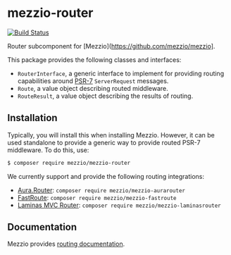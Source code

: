# mezzio-router

[![Build Status](https://travis-ci.org/mezzio/mezzio-router.svg?branch=master)](https://travis-ci.org/mezzio/mezzio-router)

Router subcomponent for [Mezzio](https://github.com/mezzio/mezzio].

This package provides the following classes and interfaces:

- `RouterInterface`, a generic interface to implement for providing routing
  capabilities around [PSR-7](http://www.php-fig.org/psr/psr-7/)
  `ServerRequest` messages.
- `Route`, a value object describing routed middleware.
- `RouteResult`, a value object describing the results of routing.

## Installation

Typically, you will install this when installing Mezzio. However, it can be
used standalone to provide a generic way to provide routed PSR-7 middleware. To
do this, use:

```bash
$ composer require mezzio/mezzio-router
```

We currently support and provide the following routing integrations:

- [Aura.Router](https://github.com/auraphp/Aura.Router):
  `composer require mezzio/mezzio-aurarouter`
- [FastRoute](https://github.com/nikic/FastRoute):
  `composer require mezzio/mezzio-fastroute`
- [Laminas MVC Router](https://github.com/laminas/laminas-mvc):
  `composer require mezzio/mezzio-laminasrouter`

## Documentation

Mezzio provides [routing documentation](http://mezzio.readthedocs.org/en/latest/router/intro/).
